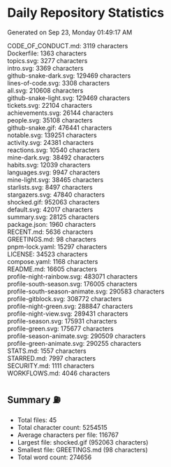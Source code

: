 # Daily Repository Statistics
Generated on Sep 23, Monday 01:49:17 AM  

CODE_OF_CONDUCT.md: 3119 characters  
Dockerfile: 1363 characters  
topics.svg: 3277 characters  
intro.svg: 3369 characters  
github-snake-dark.svg: 129469 characters  
lines-of-code.svg: 3308 characters  
all.svg: 210608 characters  
github-snake-light.svg: 129469 characters  
tickets.svg: 22104 characters  
achievements.svg: 26144 characters  
people.svg: 35108 characters  
github-snake.gif: 476441 characters  
notable.svg: 139251 characters  
activity.svg: 24381 characters  
reactions.svg: 10540 characters  
mine-dark.svg: 38492 characters  
habits.svg: 12039 characters  
languages.svg: 9947 characters  
mine-light.svg: 38465 characters  
starlists.svg: 8497 characters  
stargazers.svg: 47840 characters  
shocked.gif: 952063 characters  
default.svg: 42017 characters  
summary.svg: 28125 characters  
package.json: 1960 characters  
RECENT.md: 5636 characters  
GREETINGS.md: 98 characters  
pnpm-lock.yaml: 15297 characters  
LICENSE: 34523 characters  
compose.yaml: 1168 characters  
README.md: 16605 characters  
profile-night-rainbow.svg: 483071 characters  
profile-south-season.svg: 176005 characters  
profile-south-season-animate.svg: 290583 characters  
profile-gitblock.svg: 308772 characters  
profile-night-green.svg: 288847 characters  
profile-night-view.svg: 289431 characters  
profile-season.svg: 175931 characters  
profile-green.svg: 175677 characters  
profile-season-animate.svg: 290509 characters  
profile-green-animate.svg: 290255 characters  
STATS.md: 1557 characters  
STARRED.md: 7997 characters  
SECURITY.md: 1111 characters  
WORKFLOWS.md: 4046 characters  

## Summary ⛽  
- Total files: 45  
- Total character count: 5254515  
- Average characters per file: 116767  
- Largest file: shocked.gif (952063 characters)  
- Smallest file: GREETINGS.md (98 characters)  
- Total word count: 274656  
